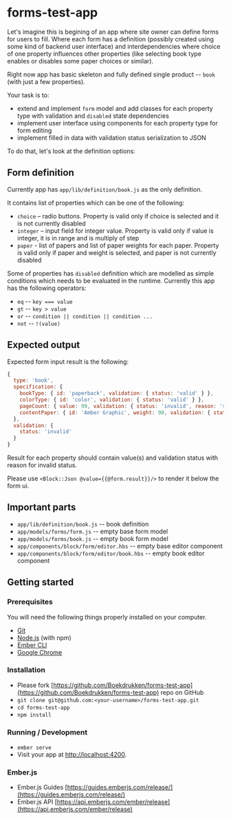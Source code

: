 # forms-test-app

Let's imagine this is begining of an app where site owner can define forms for users to fill. Where each form has a definition (possibly created using some kind of backend user interface) and interdependencies where choice of one property influences other properties (like selecting book type enables or disables some paper choices or similar).

Right now app has basic skeleton and fully defined single product -- `book` (with just a few properties).

Your task is to:
* extend and implement `form` model and add classes for each property type with validation and `disabled` state dependencies
* implement user interface using components for each property type for form editing
* implement filled in data with validation status serialization to JSON

To do that, let's look at the definition options:

## Form definition

Currently app has `app/lib/definition/book.js` as the only definition.

It contains list of properties which can be one of the following:

* `choice` – radio buttons. Property is valid only if choice is selected and it is not currently disabled
* `integer` – input field for integer value. Property is valid only if value is integer, it is in range and is multiply of step
* `paper` - list of papers and list of paper weights for each paper. Property is valid only if paper and weight is selected, and paper is not currently disabled

Some of properties has `disabled` definition which are modelled as simple conditions which needs to be evaluated in the runtime. Currently this app has the following operators:

* `eq` -- `key === value`
* `gt` -- `key > value`
* `or` -- `condition || condition || condition ...`
* `not` -- `!(value)`

## Expected output

Expected form input result is the following:

``` js
{
  type: 'book',
  specification: {
    bookType: { id: 'paperback', validation: { status: 'valid' } },
    colorType: { id: 'color', validation: { status: 'valid' } },
    pageCount: { value: 99, validation: { status: 'invalid', reason: 'step' } },
    contentPaper: { id: 'Amber Graphic', weight: 90, validation: { status: 'valid' } }
  },
  validation: {
    status: 'invalid'
  }
}
```

Result for each property should contain value(s) and validation status with reason for invalid status.

Please use `<Block::Json @value={{@form.result}}/>` to render it below the form ui.

## Important parts

* `app/lib/definition/book.js` -- book definition
* `app/models/forms/form.js` -- empty base form model
* `app/models/forms/book.js` -- empty book form model
* `app/components/block/form/editor.hbs` -- empty base editor component
* `app/components/block/form/editor/book.hbs` -- empty book editor component

## Getting started

### Prerequisites

You will need the following things properly installed on your computer.

* [Git](https://git-scm.com/)
* [Node.js](https://nodejs.org/) (with npm)
* [Ember CLI](https://ember-cli.com/)
* [Google Chrome](https://google.com/chrome/)

### Installation

* Please fork [https://github.com/Boekdrukken/forms-test-app](https://github.com/Boekdrukken/forms-test-app) repo on GitHub
* `git clone git@github.com:<your-username>/forms-test-app.git`
* `cd forms-test-app`
* `npm install`

### Running / Development

* `ember serve`
* Visit your app at [http://localhost:4200](http://localhost:4200).

### Ember.js

* Ember.js Guides [https://guides.emberjs.com/release/](https://guides.emberjs.com/release/)
* Ember.js API [https://api.emberjs.com/ember/release](https://api.emberjs.com/ember/release)
